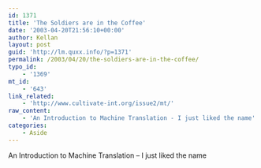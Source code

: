 ```yaml
---
id: 1371
title: 'The Soldiers are in the Coffee'
date: '2003-04-20T21:56:10+00:00'
author: Kellan
layout: post
guid: 'http://lm.quxx.info/?p=1371'
permalink: /2003/04/20/the-soldiers-are-in-the-coffee/
typo_id:
    - '1369'
mt_id:
    - '643'
link_related:
    - 'http://www.cultivate-int.org/issue2/mt/'
raw_content:
    - 'An Introduction to Machine Translation - I just liked the name'
categories:
    - Aside
---
```


An Introduction to Machine Translation – I just liked the name